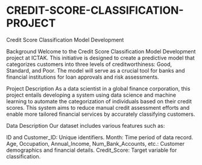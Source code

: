 # CREDIT-SCORE-CLASSIFICATION-PROJECT


Credit Score Classification Model Development

Background
Welcome to the Credit Score Classification Model Development project at ICTAK. This initiative is designed to create a predictive model that categorizes customers into three levels of creditworthiness: Good, Standard, and Poor. The model will serve as a crucial tool for banks and financial institutions for loan approvals and risk assessments.

Project Description
As a data scientist in a global finance corporation, this project entails developing a system using data science and machine learning to automate the categorization of individuals based on their credit scores. This system aims to reduce manual credit assessment efforts and enable more tailored financial services by accurately classifying customers.

Data Description
Our dataset includes various features such as:

ID and Customer_ID: Unique identifiers.
Month: Time period of data record.
Age, Occupation, Annual_Income, Num_Bank_Accounts, etc.: Customer demographics and financial details.
Credit_Score: Target variable for classification.



